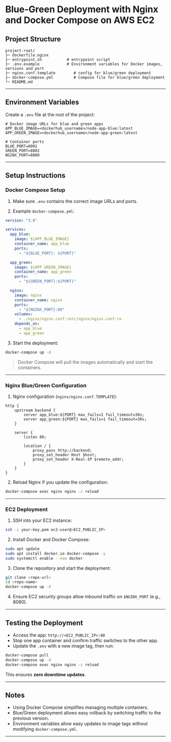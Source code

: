 
# Blue-Green Deployment with Nginx and Docker Compose on AWS EC2

## Project Structure

```
project-root/
├─ dockerfile.nginx
├─ entrypoint.sh           # entrypoint script 
├─ .env.example            # Environment variables for Docker images, versions and port
├─ nginx.conf.template        # config for blue/green deployment
├─ docker-compose.yml         # Compose file for blue/green deployment
└─ README.md
```

---

## Environment Variables

Create a `.env` file at the root of the project:

```env
# Docker image URLs for blue and green apps
APP_BLUE_IMAGE=<dockerhub_username>/node-app-blue:latest
APP_GREEN_IMAGE=<dockerhub_username>/node-app-green:latest

# Container ports
BLUE_PORT=8001
GREEN_PORT=8002
NGINX_PORT=8080
```

---

## Setup Instructions

### Docker Compose Setup

1. Make sure `.env` contains the correct image URLs and ports.

2. Example `docker-compose.yml`:

```yaml
version: "3.8"

services:
  app_blue:
    image: ${APP_BLUE_IMAGE}
    container_name: app_blue
    ports:
      - "${BLUE_PORT}: ${PORT}"

  app_green:
    image: ${APP_GREEN_IMAGE}
    container_name: app_green
    ports:
      - "${GREEN_PORT}:${PORT}"

  nginx:
    image: nginx
    container_name: nginx
    ports:
      - "${NGINX_PORT}:80"
    volumes:
      - ./nginx/nginx.conf:/etc/nginx/nginx.conf:ro
    depends_on:
      - app_blue
      - app_green
```

3. Start the deployment:

```bash
docker-compose up -d
```

> Docker Compose will pull the images automatically and start the containers.

---

### Nginx Blue/Green Configuration

1. Nginx configuration (`nginx/nginx.conf.TEMPLATE`):

```nginx
http {
    upstream backend {
        server app_blue:${PORT} max_fails=1 fail_timeout=30s;
        server app_green:${PORT} max_fails=1 fail_timeout=30s;
    }

    server {
        listen 80;

        location / {
            proxy_pass http://backend;
            proxy_set_header Host $host;
            proxy_set_header X-Real-IP $remote_addr;
        }
    }
}
```

2. Reload Nginx if you update the configuration:

```bash
docker-compose exec nginx nginx -s reload
```

---

### EC2 Deployment

1. SSH into your EC2 instance:

```bash
ssh -i your-key.pem ec2-user@<EC2_PUBLIC_IP>
```

2. Install Docker and Docker Compose:

```bash
sudo apt update
sudo apt install docker.io docker-compose -y
sudo systemctl enable --now docker
```

3. Clone the repository and start the deployment:

```bash
git clone <repo-url>
cd <repo-name>
docker-compose up -d
```

4. Ensure EC2 security groups allow inbound traffic on `$NGINX_PORT` (e.g., 8080).

---

## Testing the Deployment

* Access the app: `http://<EC2_PUBLIC_IP>:80`
* Stop one app container and confirm traffic switches to the other app.
* Update the `.env` with a new image tag, then run:

```bash
docker-compose pull
docker-compose up -d
docker-compose exec nginx nginx -s reload
```

This ensures **zero downtime updates**.

---

## Notes

* Using Docker Compose simplifies managing multiple containers.
* Blue/Green deployment allows easy rollback by switching traffic to the previous version.
* Environment variables allow easy updates to image tags without modifying `docker-compose.yml`.

---
